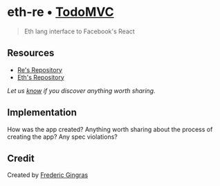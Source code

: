 # eth-re • [TodoMVC](http://todomvc.com)

> Eth lang interface to Facebook's React

## Resources

- [Re's Repository](https://github.com/kiasaki/eth-re)
- [Eth's Repository](https://github.com/kiasaki/eth-lang)

*Let us [know](https://github.com/tastejs/todomvc/issues) if you discover anything worth sharing.*

## Implementation

How was the app created? Anything worth sharing about the process of creating the app? Any spec violations?

## Credit

Created by [Frederic Gingras](http://github.com/kiasaki)
